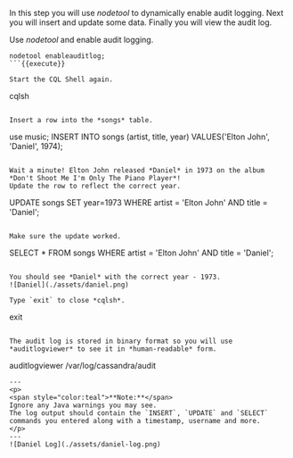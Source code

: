 In this step you will use *nodetool* to dynamically enable audit logging. 
Next you will insert and update some data. 
Finally you will view the audit log.

Use *nodetool* and enable audit logging.
```
nodetool enableauditlog;
```{{execute}}

Start the CQL Shell again.

```
cqlsh
```{{execute}}

Insert a row into the *songs* table.
```
use music;
INSERT INTO songs (artist, title, year) VALUES('Elton John', 'Daniel', 1974);
```{{execute}}

Wait a minute! Elton John released *Daniel* in 1973 on the album *Don't Shoot Me I'm Only The Piano Player*!
Update the row to reflect the correct year.

```
UPDATE songs SET year=1973 WHERE artist = 'Elton John' AND title = 'Daniel';
```{{execute}}

Make sure the update worked.
```
SELECT * FROM songs WHERE artist = 'Elton John' AND title = 'Daniel';
```{{execute}}

You should see *Daniel* with the correct year - 1973.
![Daniel](./assets/daniel.png)

Type `exit` to close *cqlsh*.
```
exit
```{{execute}}

The audit log is stored in binary format so you will use *auditlogviewer* to see it in *human-readable* form.
```
auditlogviewer /var/log/cassandra/audit
```{{execute}}
---
<p>
<span style="color:teal">**Note:**</span> 
Ignore any Java warnings you may see. 
The log output should contain the `INSERT`, `UPDATE` and `SELECT` commands you entered along with a timestamp, username and more.
</p>
---
![Daniel Log](./assets/daniel-log.png)